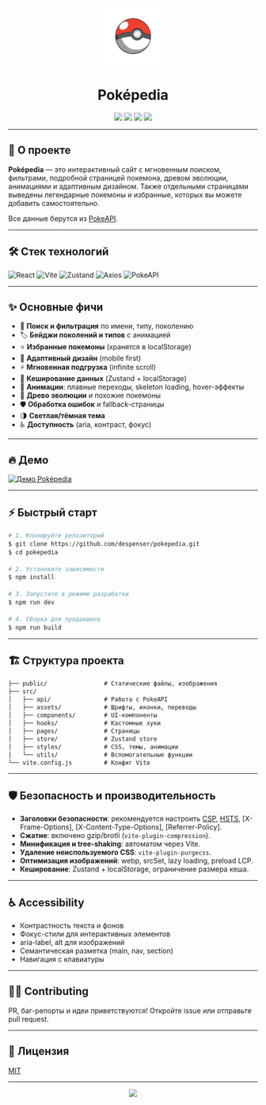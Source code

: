 <p align="center">
  <img src="public/pokeball/pokeball-header.webp" alt="Poképedia Pokeball" width="120" style="animation:spin 2s linear infinite;"/>
</p>
<h1 align="center">
  Poképedia
</h1>

<p align="center">
  <img src="https://img.shields.io/github/stars/despenser/pokepedia?style=flat-square"/>
  <img src="https://img.shields.io/github/forks/despenser/pokepedia?style=flat-square"/>
  <img src="https://img.shields.io/github/license/despenser/pokepedia?style=flat-square"/>
  <img src="https://img.shields.io/badge/PR-welcome-brightgreen.svg?style=flat-square"/>
</p>

---

## 🚀 О проекте

**Poképedia** — это интерактивный сайт с мгновенным поиском, фильтрами, подробной страницей покемона, древом эволюции, анимациями и адаптивным дизайном. 
Также отдельными страницами выведены легендарные покемоны и избранные, которых вы можете добавить самостоятельно.

Все данные берутся из [PokeAPI](https://pokeapi.co/).

---

## 🛠️ Стек технологий

![React](https://img.shields.io/badge/React-20232A?style=flat-square&logo=react&logoColor=61DAFB)
![Vite](https://img.shields.io/badge/Vite-646CFF?style=flat-square&logo=vite&logoColor=FFD62E)
![Zustand](https://img.shields.io/badge/Zustand-000?style=flat-square&logo=react&logoColor=white)
![Axios](https://img.shields.io/badge/Axios-5A29E4?style=flat-square)
![PokeAPI](https://img.shields.io/badge/PokeAPI-2A75BB?style=flat-square)

---

## ✨ Основные фичи

- 🔎 **Поиск и фильтрация** по имени, типу, поколению
- 🏷️ **Бейджи поколений и типов** с анимацией
- ⭐ **Избранные покемоны** (хранятся в localStorage)
- 📱 **Адаптивный дизайн** (mobile first)
- ⚡ **Мгновенная подгрузка** (infinite scroll)
- 🦾 **Кеширование данных** (Zustand + localStorage)
- 🦄 **Анимации**: плавные переходы, skeleton loading, hover-эффекты
- 🧬 **Древо эволюции** и похожие покемоны
- 🛡️ **Обработка ошибок** и fallback-страницы
- 🌗 **Светлая/тёмная тема**
- ♿ **Доступность** (aria, контраст, фокус)

---

## 🔥 Демо

[![Демо Poképedia](https://img.shields.io/badge/DEMO-online-green?style=for-the-badge&logo=vercel)](https://pokepedia.ru)

---

## ⚡ Быстрый старт

```bash
# 1. Клонируйте репозиторий
$ git clone https://github.com/despenser/pokepedia.git
$ cd pokepedia

# 2. Установите зависимости
$ npm install

# 3. Запустите в режиме разработки
$ npm run dev

# 4. Сборка для продакшена
$ npm run build
```

---

## 🏗️ Структура проекта

```
├── public/                # Статические файлы, изображения
├── src/
│   ├── api/               # Работа с PokeAPI
│   ├── assets/            # Шрифты, иконки, переводы
│   ├── components/        # UI-компоненты
│   ├── hooks/             # Кастомные хуки
│   ├── pages/             # Страницы
│   ├── store/             # Zustand store
│   ├── styles/            # CSS, темы, анимации
│   └── utils/             # Вспомогательные функции
└── vite.config.js         # Конфиг Vite
```

---

## 🛡️ Безопасность и производительность

- **Заголовки безопасности**: рекомендуется настроить [CSP](https://developer.mozilla.org/ru/docs/Web/HTTP/CSP), [HSTS](https://developer.mozilla.org/ru/docs/Web/HTTP/Headers/Strict-Transport-Security), [X-Frame-Options], [X-Content-Type-Options], [Referrer-Policy].
- **Сжатие**: включено gzip/brotli (`vite-plugin-compression`).
- **Минификация и tree-shaking**: автоматом через Vite.
- **Удаление неиспользуемого CSS**: `vite-plugin-purgecss`.
- **Оптимизация изображений**: webp, srcSet, lazy loading, preload LCP.
- **Кеширование**: Zustand + localStorage, ограничение размера кеша.

---

## ♿ Accessibility

- Контрастность текста и фонов
- Фокус-стили для интерактивных элементов
- aria-label, alt для изображений
- Семантическая разметка (main, nav, section)
- Навигация с клавиатуры

---

## 🧑‍💻 Contributing

PR, баг-репорты и идеи приветствуются! Откройте issue или отправьте pull request.

---

## 📄 Лицензия

[MIT](LICENSE)


---

<p align="center">
  <img src="https://img.shields.io/badge/Made%20with-%E2%9D%A4-red?style=for-the-badge"/>
</p>

